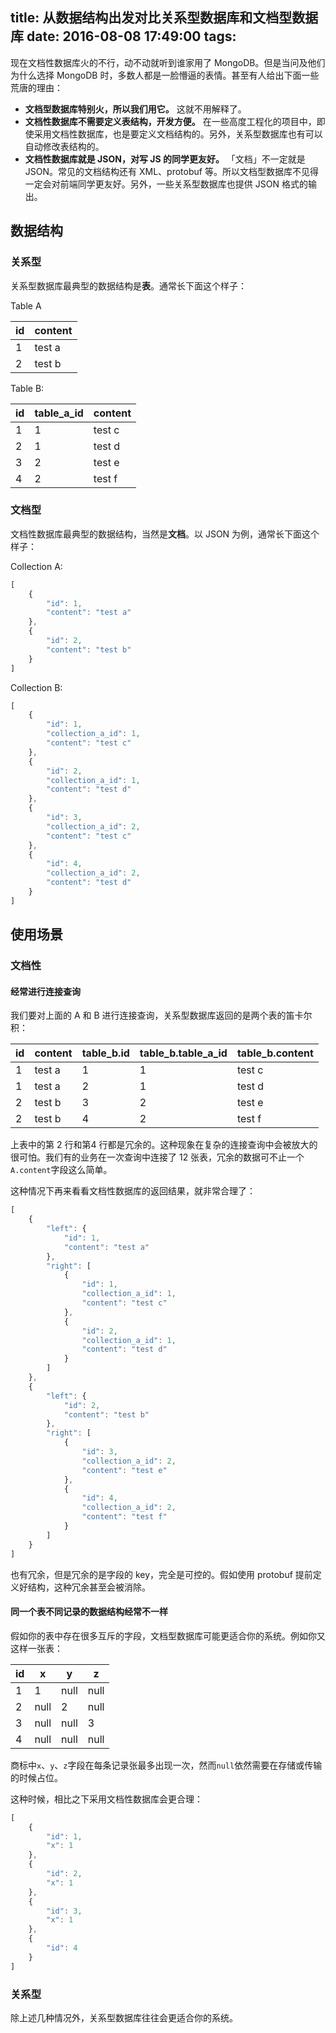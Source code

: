 title: 从数据结构出发对比关系型数据库和文档型数据库
date: 2016-08-08 17:49:00
tags:
---

现在文档性数据库火的不行，动不动就听到谁家用了 MongoDB。但是当问及他们为什么选择 MongoDB 时，多数人都是一脸懵逼的表情。甚至有人给出下面一些荒唐的理由：

- **文档型数据库特别火，所以我们用它。**
    这就不用解释了。
- **文档性数据库不需要定义表结构，开发方便。**
    在一些高度工程化的项目中，即使采用文档性数据库，也是要定义文档结构的。另外，关系型数据库也有可以自动修改表结构的。
- **文档性数据库就是 JSON，对写 JS 的同学更友好。**
    「文档」不一定就是 JSON。常见的文档结构还有 XML、protobuf 等。所以文档型数据库不见得一定会对前端同学更友好。另外，一些关系型数据库也提供 JSON 格式的输出。

## 数据结构

### 关系型

关系型数据库最典型的数据结构是**表**。通常长下面这个样子：

Table A

| id | content |
|----|---------|
| 1  | test a  |
| 2  | test b  |

Table B:

| id | table_a_id | content |
|----|------------|---------|
| 1  | 1          | test c  |
| 2  | 1          | test d  |
| 3  | 2          | test e  |
| 4  | 2          | test f  |


### 文档型

文档性数据库最典型的数据结构，当然是**文档**。以 JSON 为例，通常长下面这个样子：


Collection A:

```js
[
    {
        "id": 1,
        "content": "test a"
    },
    {
        "id": 2,
        "content": "test b"
    }
]
```

Collection B:

```js
[
    {
        "id": 1,
        "collection_a_id": 1,
        "content": "test c"
    },
    {
        "id": 2,
        "collection_a_id": 1,
        "content": "test d"
    },
    {
        "id": 3,
        "collection_a_id": 2,
        "content": "test c"
    },
    {
        "id": 4,
        "collection_a_id": 2,
        "content": "test d"
    }
]
```

## 使用场景

### 文档性

#### 经常进行连接查询

我们要对上面的 A 和 B 进行连接查询，关系型数据库返回的是两个表的笛卡尔积：

| id | content | table_b.id | table_b.table_a_id | table_b.content |
|----|---------|------------|--------------------|-----------------|
| 1  | test a  | 1          | 1                  | test c          |
| 1  | test a  | 2          | 1                  | test d          |
| 2  | test b  | 3          | 2                  | test e          |
| 2  | test b  | 4          | 2                  | test f          |

上表中的第 2 行和第4 行都是冗余的。这种现象在复杂的连接查询中会被放大的很可怕。我们有的业务在一次查询中连接了 12 张表，冗余的数据可不止一个`A.content`字段这么简单。

这种情况下再来看看文档性数据库的返回结果，就非常合理了：


```js
[
    {
        "left": {
            "id": 1,
            "content": "test a"
        },
        "right": [
            {
                "id": 1,
                "collection_a_id": 1,
                "content": "test c"
            },
            {
                "id": 2,
                "collection_a_id": 1,
                "content": "test d"
            }
        ]
    },
    {
        "left": {
            "id": 2,
            "content": "test b"
        },
        "right": [
            {
                "id": 3,
                "collection_a_id": 2,
                "content": "test e"
            },
            {
                "id": 4,
                "collection_a_id": 2,
                "content": "test f"
            }
        ]
    }
]
```

也有冗余，但是冗余的是字段的 key，完全是可控的。假如使用 protobuf 提前定义好结构，这种冗余甚至会被消除。

#### 同一个表不同记录的数据结构经常不一样

假如你的表中存在很多互斥的字段，文档型数据库可能更适合你的系统。例如你又这样一张表：


| id | x    | y    | z    |
|----|------|------|------|
| 1  | 1    | null | null |
| 2  | null | 2    | null |
| 3  | null | null | 3    |
| 4  | null | null | null |

商标中`x`、`y`、`z`字段在每条记录张最多出现一次，然而`null`依然需要在存储或传输的时候占位。

这种时候，相比之下采用文档性数据库会更合理：

```js
[
    {
        "id": 1,
        "x": 1
    },
    {
        "id": 2,
        "x": 1
    },
    {
        "id": 3,
        "x": 1
    },
    {
        "id": 4
    }
]
```

### 关系型

除上述几种情况外，关系型数据库往往会更适合你的系统。
